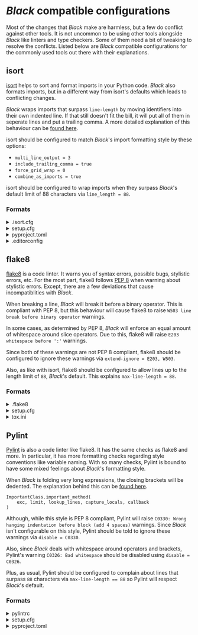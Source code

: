 # _Black_ compatible configurations

Most of the changes that _Black_ make are harmless, but a few do conflict against other
tools. It is not uncommon to be using other tools alongside _Black_ like linters and
type checkers. Some of them need a bit of tweaking to resolve the conflicts. Listed
below are _Black_ compatible configurations for the commonly used tools out there with
their explanations.

## isort

[isort](https://pypi.org/p/isort/) helps to sort and format imports in your Python code.
_Black_ also formats imports, but in a different way from isort's defaults which leads
to conflicting changes.

_Black_ wraps imports that surpass `line-length` by moving identifiers into their own
indented line. If that still doesn't fit the bill, it will put all of them in seperate
lines and put a trailing comma. A more detailed explanation of this behaviour can be
[found here](https://github.com/psf/black#how-black-wraps-lines).

isort should be configured to match _Black_'s import formatting style by these options:

- `multi_line_output = 3`
- `include_trailing_comma = true`
- `force_grid_wrap = 0`
- `combine_as_imports = true`

isort should be configured to wrap imports when they surpass _Black_'s default limit of
88 characters via `line_length = 88`.

### Formats

<details>
<summary>.isort.cfg</summary>

```cfg
[settings]
multi_line_output = 3
include_trailing_comma = true
force_grid_wrap = 0
combine_as_imports = true
line_length = 88
```

</details>

<details>
<summary>setup.cfg</summary>

```cfg
[isort]
multi_line_output = 3
include_trailing_comma = true
force_grid_wrap = 0
combine_as_imports = true
line_length = 88
```

</details>

<details>
<summary>pyproject.toml</summary>

```toml
[tool.isort]
multi_line_output = 3
include_trailing_comma = true
force_grid_wrap = 0
combine_as_imports = true
line_length = 88
```

</details>

<details>
<summary>.editorconfig</summary>

```ini
[*.py]
multi_line_output = 3
include_trailing_comma = true
force_grid_wrap = 0
combine_as_imports = true
line_length = 88
```

</details>

## flake8

[flake8](https://pypi.org/p/flake8/) is a code linter. It warns you of syntax errors,
possible bugs, stylistic errors, etc. For the most part, flake8 follows
[PEP 8](https://www.python.org/dev/peps/pep-0008/) when warning about stylistic errors.
Except, there are a few deviations that cause incompatiblities with _Black_.

When breaking a line, _Black_ will break it before a binary operator. This is compliant
with PEP 8, but this behaviour will cause flake8 to raise
`W503 line break before binary operator` warnings.

In some cases, as determined by PEP 8, _Black_ will enforce an equal amount of
whitespace around slice operators. Due to this, flake8 will raise
`E203 whitespace before ':'` warnings.

Since both of these warnings are not PEP 8 compliant, flake8 should be configured to
ignore these warnings via `extend-ignore = E203, W503`.

Also, as like with isort, flake8 should be configured to allow lines up to the length
limit of `88`, _Black_'s default. This explains `max-line-length = 88`.

### Formats

<details>
<summary>.flake8</summary>

```ini
[flake8]
max-line-length = 88
extend-ignore = E203, W503
```

</details>

<details>
<summary>setup.cfg</summary>

```cfg
[flake8]
max-line-length = 88
extend-ignore = E203, W503
```

</details>

<details>
<summary>tox.ini</summary>

```ini
[flake8]
max-line-length = 88
extend-ignore = E203, W503
```

</details>

## Pylint

[Pylint](https://pypi.org/p/pylint/) is also a code linter like flake8. It has the same
checks as flake8 and more. In particular, it has more formatting checks regarding style
conventions like variable naming. With so many checks, Pylint is bound to have some
mixed feelings about _Black_'s formatting style.

When _Black_ is folding very long expressions, the closing brackets will be dedented.
The explanation behind this can be
[found here](https://github.com/psf/black#how-black-wraps-lines).

```py3
ImportantClass.important_method(
    exc, limit, lookup_lines, capture_locals, callback
)
```

Although, while this style is PEP 8 compliant, Pylint will raise
`C0330: Wrong hanging indentation before block (add 4 spaces)` warnings. Since _Black_
isn't configurable on this style, Pylint should be told to ignore these warnings via
`disable = C0330`.

Also, since _Black_ deals with whitespace around operators and brackets, Pylint's
warning `C0326: Bad whitespace` should be disabled using `disable = C0326`.

Plus, as usual, Pylint should be configured to complain about lines that surpass `88`
characters via `max-line-length == 88` so Pylint will respect _Black_'s default.

### Formats

<details>
<summary>pylintrc</summary>

```rc
[MESSAGES CONTROL]
disable = C0330, C0326

[format]
max-line-length = 88
```

</details>

<details>
<summary>setup.cfg</summary>

```cfg
[pylint]
max-line-length = 88

[pylint.messages_control]
disable = C0330, C0326
```

</details>

<details>
<summary>pyproject.toml</summary>

```toml
[tool.pylint.messages_control]
disable = "C0330, C0326"

[tool.pylint.format]
max-line-length = "88"
```

</details>
